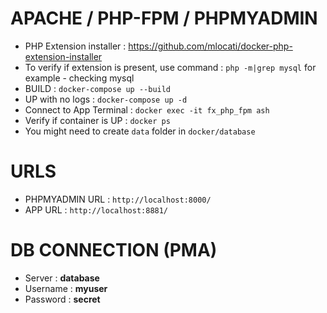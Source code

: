 # APACHE / PHP-FPM / PHPMYADMIN

- PHP Extension installer : https://github.com/mlocati/docker-php-extension-installer
- To verify if extension is present, use command : `php -m|grep mysql` for example - checking mysql
- BUILD : `docker-compose up --build`
- UP with no logs : `docker-compose up -d`
- Connect to App Terminal : `docker exec -it fx_php_fpm ash`
- Verify if container is UP : `docker ps`
- You might need to create `data` folder in `docker/database`
# URLS

- PHPMYADMIN URL : `http://localhost:8000/`
- APP URL : `http://localhost:8881/`

# DB CONNECTION (PMA)

- Server : **database**
- Username : **myuser**
- Password : **secret**